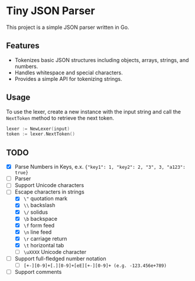 # Tiny JSON Parser

This project is a simple JSON parser written in Go.

## Features

- Tokenizes basic JSON structures including objects, arrays, strings, and numbers.
- Handles whitespace and special characters.
- Provides a simple API for tokenizing strings.

## Usage

To use the lexer, create a new instance with the input string and call the `NextToken` method to retrieve the next token.

```go
lexer := NewLexer(input)
token := lexer.NextToken()
```

## TODO

- [x] Parse Numbers in Keys, e.x. `{"key1": 1, "key2": 2, "3", 3, "a123": true}`
- [ ] Parser
- [ ] Support Unicode characters
- [ ] Escape characters in strings
  - [x] `\"` quotation mark
  - [x] `\\` backslash
  - [x] `\/` solidus
  - [x] `\b` backspace
  - [x] `\f` form feed
  - [x] `\n` line feed
  - [x] `\r` carriage return
  - [x] `\t` horizontal tab
  - [ ] `\uXXXX` Unicode character
- [ ] Support full-fledged number notation
  - [ ] `[+-][0-9]+[.][0-9]+[eE][+-][0-9]+ (e.g. -123.456e+789)`
- [ ] Support comments
